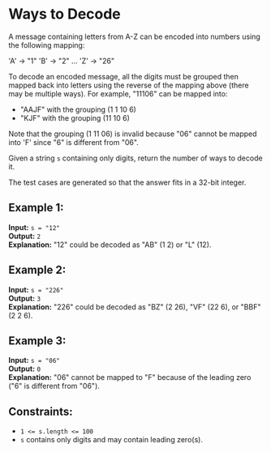 # Ways to Decode

A message containing letters from A-Z can be encoded into numbers using the following mapping:

'A' -> "1"
'B' -> "2"
...
'Z' -> "26"

To decode an encoded message, all the digits must be grouped then mapped back into letters using the reverse of the mapping above (there may be multiple ways). For example, "11106" can be mapped into:

- "AAJF" with the grouping (1 1 10 6)
- "KJF" with the grouping (11 10 6)

Note that the grouping (1 11 06) is invalid because "06" cannot be mapped into 'F' since "6" is different from "06".

Given a string `s` containing only digits, return the number of ways to decode it.

The test cases are generated so that the answer fits in a 32-bit integer.

## Example 1:

**Input:** `s = "12"`  
**Output:** `2`  
**Explanation:** "12" could be decoded as "AB" (1 2) or "L" (12).

## Example 2:

**Input:** `s = "226"`  
**Output:** `3`  
**Explanation:** "226" could be decoded as "BZ" (2 26), "VF" (22 6), or "BBF" (2 2 6).

## Example 3:

**Input:** `s = "06"`  
**Output:** `0`  
**Explanation:** "06" cannot be mapped to "F" because of the leading zero ("6" is different from "06").

## Constraints:

- `1 <= s.length <= 100`
- `s` contains only digits and may contain leading zero(s).
